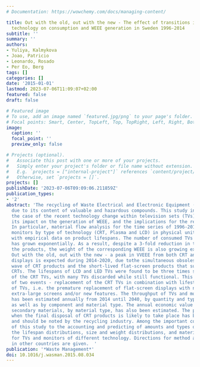 ```yaml
---
# Documentation: https://wowchemy.com/docs/managing-content/

title: Out with the old, out with the new - The effect of transitions in TVs and monitors
  technology on consumption and WEEE generation in Sweden 1996-2014
subtitle: ''
summary: ''
authors:
- Yuliya, Kalmykova
- Joao, Patricio
- Leonardo, Rosado
- Per Eo, Berg
tags: []
categories: []
date: '2015-01-01'
lastmod: 2023-07-06T11:09:07+02:00
featured: false
draft: false

# Featured image
# To use, add an image named `featured.jpg/png` to your page's folder.
# Focal points: Smart, Center, TopLeft, Top, TopRight, Left, Right, BottomLeft, Bottom, BottomRight.
image:
  caption: ''
  focal_point: ''
  preview_only: false

# Projects (optional).
#   Associate this post with one or more of your projects.
#   Simply enter your project's folder or file name without extension.
#   E.g. `projects = ["internal-project"]` references `content/project/deep-learning/index.md`.
#   Otherwise, set `projects = []`.
projects: []
publishDate: '2023-07-06T09:09:06.211859Z'
publication_types:
- '2'
abstract: 'The recycling of Waste Electrical and Electronic Equipment (WEEE) is important
  due to its content of valuable and hazardous compounds. This study investigates
  the case of the recent technology change within television sets (TVs) and monitors,
  its impact on the generation of WEEE, and the implications for the recycling industry.
  In particular, material flow analysis for the time series of 1996-2014 for TVs and
  monitors by type of technology (CRT, Plasma and LCD) in physical units is combined
  with empirical data on product lifespans. The number of consumed TVs and monitors
  has grown exponentially. As a result, despite a 3-fold reduction in the weight of
  the products, the weight of the corresponding WEEE is also growing exponentially.
  Out with the old, out with the new - a peak in VVEEE from both CRT and flatscreen
  displays is expected during 2014-2020, due tothe simultaneous obsolesce of the last
  wave of CRT products and the short-lived flat-screen products that substituted the
  CRTs. The lifespans of LCD and LED TVs were found to be three times shorter than
  of the CRT TVs, with many TVs discarded while still functional. This is the consequence
  of two events - replacement of the CRT TVs in combination with lifestyle purchases
  of TVs, i.e. the premature replacement of flat-screen displays with new sets with
  extra-large screens and/or new features. The throughput of TVs and monitors consumed
  has been estimated annually from 2014 until 2040, by quantity and type of device,
  as well as by component and material type. The annual economic value of the corresponding
  secondary materials, by material type, has also been estimated. The point in time
  when the final disposal of CRT products is likely to take place has been identified
  and should be noted by the recycling industry. Among the important contributions
  of this study to the accounting and predicting of amounts and types of WEEE are
  the lifespan distributions, size and weight distributions, and material composition
  for TVs and monitors of different technology. Directions for method application
  in other countries are given.  '
publication: '*Waste Management*'
doi: 10.1016/j.wasman.2015.08.034
---
```

